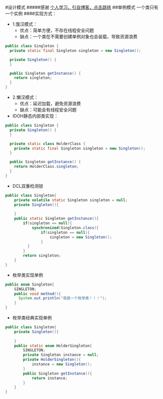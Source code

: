 #设计模式
#####感谢 [个人学习，引自博客，点击跳转](https://blog.csdn.net/LoveLion/article/details/17517213)
##单例模式
一个类只有一个实例
####实现方式：
+ 1.饿汉模式：
    + 优点：简单方便，不存在线程安全问题
    + 缺点：一个类在不需要创建单例对象也会装载，导致资源浪费
```java
public class Singleton {
  private static final Singleton singleton = new Singleton();

  private Singleton() {
  }

  public Singleton getInstance() {
    return singleton;
  }
}
```
+ 2.懒汉模式：
    + 优点：延迟加载，避免资源浪费
    + 缺点：可能会有线程安全问题
+ IDOH静态内部类实现：
```java
public class Singleton {
  private Singleton() {
  }

  private static class HolderClass {
    private static final Singleton singleton = new Singleton();
  }

  public Singleton getInstance() {
    return HolderClass.singleton;
  }
}
```
+ DCL双重检测锁
```java
public class Singleton{
    private volatile static Singleton singleton = null;
    private Singleton(){
        
    }
    public static Singleton getInstance(){
        if(singleton == null){
            synchronized(Singleton.class){
                if(singleton == null){
                    singleton = new Singleton();
                }
          }
        }
        return singleton;
    }
}
```
+ 枚举类实现单例
```java
public enum Singleton{
    SINGLETON;
    public void method(){
      System.out.println("我是一个枚举类！！！");
    }
}
```
+ 枚举类经典实现单例
```java
public class Singleton{
    private Singleton(){
        
    }
    public static enum HolderSingleton{
        SINGLETON;
        private Singleton instance = null;
        private HolderSingleton(){
            instance = new Singleton();
        }
        public Singleton getInstance(){
            return instance;
        }
    }
}
```